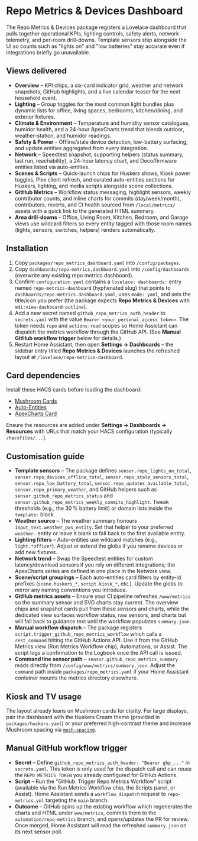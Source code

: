 # Repo Metrics & Devices Dashboard

The Repo Metrics & Devices package registers a Lovelace dashboard that pulls together
operational KPIs, lighting controls, safety alerts, network telemetry, and per-room
drill-downs. Template sensors ship alongside the UI so counts such as "lights on" and
"low batteries" stay accurate even if integrations briefly go unavailable.

## Views delivered

- **Overview** – KPI chips, a six-card indicator grid, weather and network snapshots,
  GitHub highlights, and a live calendar teaser for the next household event.
- **Lighting** – Group toggles for the most common light bundles plus dynamic lists
  for office, living spaces, bedrooms, kitchen/dining, and exterior fixtures.
- **Climate & Environment** – Temperature and humidity sensor catalogues, humidor
  health, and a 24-hour ApexCharts trend that blends outdoor, weather-station, and
  humidor readings.
- **Safety & Power** – Offline/stale device detection, low-battery surfacing, and
  update entities aggregated from every integration.
- **Network** – Speedtest snapshot, supporting helpers (status summary, last run,
  reachability), a 24-hour latency chart, and Deco/firmware entities listed via
  auto-entities.
- **Scenes & Scripts** – Quick-launch chips for Huskers shows, Kiosk power toggles,
  Plex client refresh, and curated auto-entities sections for Huskers, lighting, and
  media scripts alongside scene collections.
- **GitHub Metrics** – Workflow status messaging, highlight sensors,
  weekly contributor counts, and inline charts for commits (day/week/month),
  contributors, reverts, and CI health sourced from `/local/metrics/` assets with
  a quick link to the generated HTML summary.
- **Area drill-downs** – Office, Living Room, Kitchen, Bedroom, and Garage views use
  wildcard filters so every entity tagged with those room names (lights, sensors,
  switches, helpers) renders automatically.

## Installation

1. Copy `packages/repo_metrics_dashboard.yaml` into `/config/packages`.
2. Copy `dashboards/repo-metrics.dashboard.yaml` into `/config/dashboards` (overwrite any
   existing repo metrics dashboard).
3. Confirm `configuration.yaml` contains a `lovelace: dashboards:` entry named
   `repo-metrics-dashboard` (hyphenated slug) that points to
   `dashboards/repo-metrics.dashboard.yaml`, uses `mode: yaml`, and sets the title/icon you
   prefer (the package expects **Repo Metrics & Devices** with `mdi:view-dashboard-outline`).
4. Add a new secret named `github_repo_metrics_auth_header` to `secrets.yaml` with the
   value `Bearer <your_personal_access_token>`. The token needs `repo` and `actions:read`
   scopes so Home Assistant can dispatch the metrics workflow through the GitHub API.
   (See **Manual GitHub workflow trigger** below for details.)
5. Restart Home Assistant, then open **Settings → Dashboards** – the sidebar entry titled
   **Repo Metrics & Devices** launches the refreshed layout at `/lovelace/repo-metrics-dashboard`.

## Card dependencies

Install these HACS cards before loading the dashboard:

- [Mushroom Cards](https://github.com/piitaya/lovelace-mushroom)
- [Auto-Entities](https://github.com/thomasloven/lovelace-auto-entities)
- [ApexCharts Card](https://github.com/RomRider/apexcharts-card)

Ensure the resources are added under **Settings → Dashboards → Resources** with URLs
that match your HACS configuration (typically `/hacsfiles/...`).

## Customisation guide

- **Template sensors** – The package defines `sensor.repo_lights_on_total`,
  `sensor.repo_devices_offline_total`, `sensor.repo_stale_sensors_total`,
  `sensor.repo_low_battery_total`, `sensor.repo_updates_available_total`,
  `sensor.repo_primary_weather`, and GitHub helpers such as
  `sensor.github_repo_metrics_status` and `sensor.github_repo_metrics_weekly_commits_highlight`.
  Tweak thresholds (e.g., the 30 % battery limit) or domain lists inside the
  `template:` block.
- **Weather source** – The weather summary honours `input_text.weather_pws_entity`.
  Set that helper to your preferred `weather.` entity or leave it blank to fall back
  to the first available entity.
- **Lighting filters** – Auto-entities use wildcard matches (e.g., `light.*office*`).
  Adjust or extend the globs if you rename devices or add new fixtures.
- **Network trend** – Swap the Speedtest entities for custom latency/download sensors
  if you rely on different integrations; the ApexCharts series are defined in one
  place in the Network view.
- **Scene/script groupings** – Each auto-entities card filters by entity-id prefixes
  (`scene.huskers_*`, `script.kiosk_*`, etc.). Update the globs to mirror any naming
  conventions you introduce.
- **GitHub metrics assets** – Ensure your CI pipeline refreshes `/www/metrics` so the
  summary sensor and SVG charts stay current. The overview chips and snapshot
  cards pull from these sensors and charts, while the dedicated view surfaces
  workflow status, raw sensors, and charts but will fall back to guidance text
  until the workflow populates `summary.json`.
- **Manual workflow dispatch** – The package registers `script.trigger_github_repo_metrics_workflow`
  which calls a `rest_command` hitting the GitHub Actions API. Use it from the GitHub
  Metrics view (Run Metrics Workflow chip), Automations, or Assist. The script logs a
  confirmation to the Logbook once the API call is issued.
- **Command line sensor path** – `sensor.github_repo_metrics_summary` reads directly
  from `/config/www/metrics/summary.json`. Adjust the `command` path inside
  `packages/repo_metrics.yaml` if your Home Assistant container mounts the metrics
  directory elsewhere.

## Kiosk and TV usage

The layout already leans on Mushroom cards for clarity. For large displays, pair the
dashboard with the Huskers Cream theme (provided in `packages/huskers.yaml`) or your
preferred high-contrast theme and increase Mushroom spacing via
[`mush-spacing`](https://github.com/piitaya/lovelace-mushroom#theme-variables).

## Manual GitHub workflow trigger

- **Secret** – Define `github_repo_metrics_auth_header: "Bearer ghp_..."` in
  `secrets.yaml`. This token is only used for the dispatch call and can reuse the
  `REPO_METRICS_TOKEN` you already configured for GitHub Actions.
- **Script** – Run the "GitHub: Trigger Repo Metrics Workflow" script (available via the
  Run Metrics Workflow chip, the Scripts panel, or Assist). Home Assistant sends a
  `workflow_dispatch` request to `repo-metrics.yml` targeting the `main` branch.
- **Outcome** – GitHub spins up the existing workflow which regenerates the charts and
  HTML under `www/metrics`, commits them to the `automation/repo-metrics` branch, and
  opens/updates the PR for review. Once merged, Home Assistant will read the refreshed
  `summary.json` on its next sensor poll.
